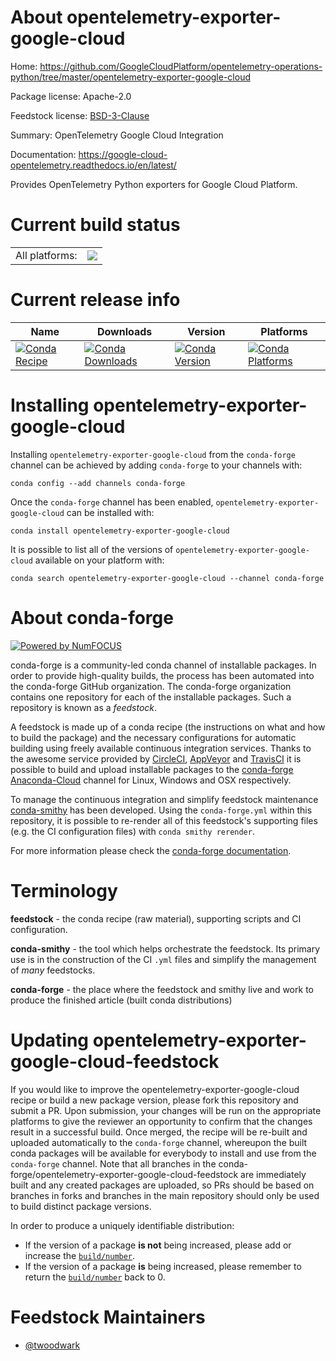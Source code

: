 About opentelemetry-exporter-google-cloud
=========================================

Home: https://github.com/GoogleCloudPlatform/opentelemetry-operations-python/tree/master/opentelemetry-exporter-google-cloud

Package license: Apache-2.0

Feedstock license: [BSD-3-Clause](https://github.com/conda-forge/opentelemetry-exporter-google-cloud-feedstock/blob/master/LICENSE.txt)

Summary: OpenTelemetry Google Cloud Integration

Documentation: https://google-cloud-opentelemetry.readthedocs.io/en/latest/

Provides OpenTelemetry Python exporters for Google Cloud Platform.

Current build status
====================


<table><tr><td>All platforms:</td>
    <td>
      <a href="https://dev.azure.com/conda-forge/feedstock-builds/_build/latest?definitionId=11833&branchName=master">
        <img src="https://dev.azure.com/conda-forge/feedstock-builds/_apis/build/status/opentelemetry-exporter-google-cloud-feedstock?branchName=master">
      </a>
    </td>
  </tr>
</table>

Current release info
====================

| Name | Downloads | Version | Platforms |
| --- | --- | --- | --- |
| [![Conda Recipe](https://img.shields.io/badge/recipe-opentelemetry--exporter--google--cloud-green.svg)](https://anaconda.org/conda-forge/opentelemetry-exporter-google-cloud) | [![Conda Downloads](https://img.shields.io/conda/dn/conda-forge/opentelemetry-exporter-google-cloud.svg)](https://anaconda.org/conda-forge/opentelemetry-exporter-google-cloud) | [![Conda Version](https://img.shields.io/conda/vn/conda-forge/opentelemetry-exporter-google-cloud.svg)](https://anaconda.org/conda-forge/opentelemetry-exporter-google-cloud) | [![Conda Platforms](https://img.shields.io/conda/pn/conda-forge/opentelemetry-exporter-google-cloud.svg)](https://anaconda.org/conda-forge/opentelemetry-exporter-google-cloud) |

Installing opentelemetry-exporter-google-cloud
==============================================

Installing `opentelemetry-exporter-google-cloud` from the `conda-forge` channel can be achieved by adding `conda-forge` to your channels with:

```
conda config --add channels conda-forge
```

Once the `conda-forge` channel has been enabled, `opentelemetry-exporter-google-cloud` can be installed with:

```
conda install opentelemetry-exporter-google-cloud
```

It is possible to list all of the versions of `opentelemetry-exporter-google-cloud` available on your platform with:

```
conda search opentelemetry-exporter-google-cloud --channel conda-forge
```


About conda-forge
=================

[![Powered by NumFOCUS](https://img.shields.io/badge/powered%20by-NumFOCUS-orange.svg?style=flat&colorA=E1523D&colorB=007D8A)](http://numfocus.org)

conda-forge is a community-led conda channel of installable packages.
In order to provide high-quality builds, the process has been automated into the
conda-forge GitHub organization. The conda-forge organization contains one repository
for each of the installable packages. Such a repository is known as a *feedstock*.

A feedstock is made up of a conda recipe (the instructions on what and how to build
the package) and the necessary configurations for automatic building using freely
available continuous integration services. Thanks to the awesome service provided by
[CircleCI](https://circleci.com/), [AppVeyor](https://www.appveyor.com/)
and [TravisCI](https://travis-ci.com/) it is possible to build and upload installable
packages to the [conda-forge](https://anaconda.org/conda-forge)
[Anaconda-Cloud](https://anaconda.org/) channel for Linux, Windows and OSX respectively.

To manage the continuous integration and simplify feedstock maintenance
[conda-smithy](https://github.com/conda-forge/conda-smithy) has been developed.
Using the ``conda-forge.yml`` within this repository, it is possible to re-render all of
this feedstock's supporting files (e.g. the CI configuration files) with ``conda smithy rerender``.

For more information please check the [conda-forge documentation](https://conda-forge.org/docs/).

Terminology
===========

**feedstock** - the conda recipe (raw material), supporting scripts and CI configuration.

**conda-smithy** - the tool which helps orchestrate the feedstock.
                   Its primary use is in the construction of the CI ``.yml`` files
                   and simplify the management of *many* feedstocks.

**conda-forge** - the place where the feedstock and smithy live and work to
                  produce the finished article (built conda distributions)


Updating opentelemetry-exporter-google-cloud-feedstock
======================================================

If you would like to improve the opentelemetry-exporter-google-cloud recipe or build a new
package version, please fork this repository and submit a PR. Upon submission,
your changes will be run on the appropriate platforms to give the reviewer an
opportunity to confirm that the changes result in a successful build. Once
merged, the recipe will be re-built and uploaded automatically to the
`conda-forge` channel, whereupon the built conda packages will be available for
everybody to install and use from the `conda-forge` channel.
Note that all branches in the conda-forge/opentelemetry-exporter-google-cloud-feedstock are
immediately built and any created packages are uploaded, so PRs should be based
on branches in forks and branches in the main repository should only be used to
build distinct package versions.

In order to produce a uniquely identifiable distribution:
 * If the version of a package **is not** being increased, please add or increase
   the [``build/number``](https://docs.conda.io/projects/conda-build/en/latest/resources/define-metadata.html#build-number-and-string).
 * If the version of a package **is** being increased, please remember to return
   the [``build/number``](https://docs.conda.io/projects/conda-build/en/latest/resources/define-metadata.html#build-number-and-string)
   back to 0.

Feedstock Maintainers
=====================

* [@twoodwark](https://github.com/twoodwark/)

